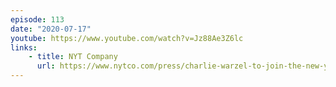 ```yaml
---
episode: 113
date: "2020-07-17"
youtube: https://www.youtube.com/watch?v=Jz88Ae3Z6lc
links:
    - title: NYT Company
      url: https://www.nytco.com/press/charlie-warzel-to-join-the-new-york-times-opinion-pages/
---
```


